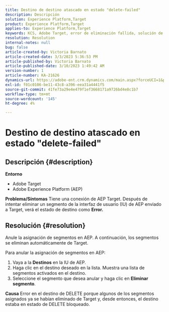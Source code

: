 ```yaml
---
title: Destino de destino atascado en estado "delete-failed"
description: Descripción
solution: Experience Platform,Target
product: Experience Platform,Target
applies-to: Experience Platform,Target
keywords: KCS, Adobe Target, error de eliminación fallida, solución de problemas, Adobe Experience Platform, eliminar segmentos, AEP
resolution: Resolution
internal-notes: null
bug: false
article-created-by: Victoria Barnato
article-created-date: 3/3/2023 5:36:53 PM
article-published-by: Victoria Barnato
article-published-date: 3/10/2023 1:49:42 AM
version-number: 1
article-number: KA-21626
dynamics-url: https://adobe-ent.crm.dynamics.com/main.aspx?forceUCI=1&pagetype=entityrecord&etn=knowledgearticle&id=bcc742f6-e9b9-ed11-83fe-6045bd006b25
exl-id: f01c0106-be11-43c8-a396-eea31a4441f5
source-git-commit: 41fe73a29e4e479f1ef3668171a9726bd4e8c1b7
workflow-type: tm+mt
source-wordcount: '145'
ht-degree: 4%

---
```


# Destino de destino atascado en estado &quot;delete-failed&quot;

## Descripción {#description}

<b>Entorno</b>
- Adobe Target
- Adobe Experience Platform (AEP)



<b>Problema/Síntomas</b>
Tiene una conexión de AEP Target. Después de intentar eliminar un segmento de la interfaz de usuario (IU) de AEP enviado a Target, verá el estado de destino como <b>Error.</b>


## Resolución {#resolution}


Anule la asignación de segmentos en AEP. A continuación, los segmentos se eliminan automáticamente de Target.

Para anular la asignación de segmentos en AEP:

1. Vaya a la <b>Destinos</b> en la IU de AEP.
2. Haga clic en el destino deseado en la lista. Muestra una lista de segmentos activados en el destino.
3. Seleccione el segmento que desea anular y haga clic en <b>Eliminar segmento</b>.

<b>Causa</b>
Error en el destino de DELETE porque algunos de los segmentos asignados ya se habían eliminado de Target y, desde entonces, el destino estaba en estado de DELETE bloqueado.
